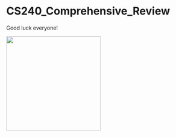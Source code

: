 # CS240_Comprehensive_Review
Good luck everyone!

<img src="https://media.giphy.com/media/BzyTuYCmvSORqs1ABM/giphy.gif" width="250" height="250" />
